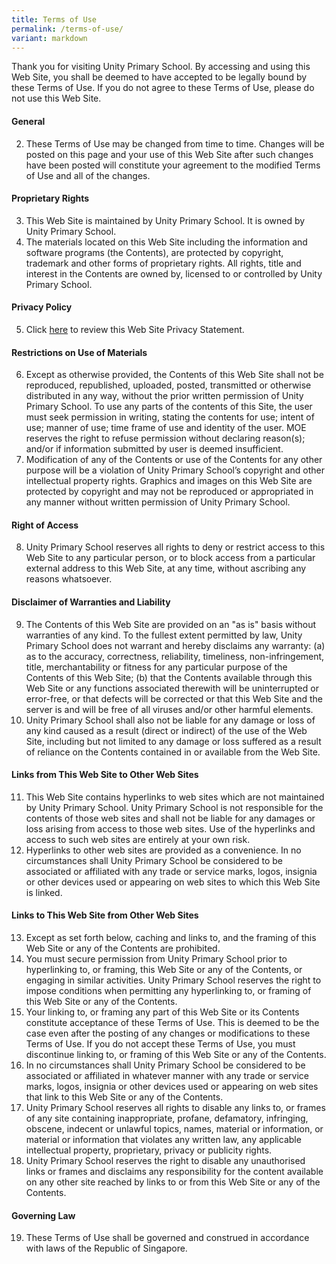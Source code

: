 ```yaml
---
title: Terms of Use
permalink: /terms-of-use/
variant: markdown
---
```

Thank you for visiting Unity Primary School. By accessing and using this Web Site, you shall be deemed to have accepted to be legally bound by these Terms of Use. If you do not agree to these Terms of Use, please do not use this Web Site. 
#### **General**
2. These Terms of Use may be changed from time to time. Changes will be posted on this page and your use of this Web Site after such changes have been posted will constitute your agreement to the modified Terms of Use and all of the changes. 
#### **Proprietary Rights**
3. This Web Site is maintained by Unity Primary School. It is owned by Unity Primary School.
4. The materials located on this Web Site including the information and software programs (the Contents), are protected by copyright, trademark and other forms of proprietary rights. All rights, title and interest in the Contents are owned by, licensed to or controlled by Unity Primary School. 
#### **Privacy Policy** 
5. Click [here](https://unitypri.moe.edu.sg/privacy/) to review this Web Site Privacy Statement. 
#### **Restrictions on Use of Materials** 
6. Except as otherwise provided, the Contents of this Web Site shall not be reproduced, republished, uploaded, posted, transmitted or otherwise distributed in any way, without the prior written permission of Unity Primary School.  To use any parts of the contents of this Site, the user must seek permission in writing, stating the contents for use; intent of use; manner of use; time frame of use and identity of the user. MOE reserves the right to refuse permission without declaring reason(s); and/or if information submitted by user is deemed insufficient. 
7. Modification of any of the Contents or use of the Contents for any other purpose will be a violation of Unity Primary School’s copyright and other intellectual property rights. Graphics and images on this Web Site are protected by copyright and may not be reproduced or appropriated in any manner without written permission of Unity Primary School.
#### **Right of Access** 
8. Unity Primary School reserves all rights to deny or restrict access to this Web Site to any particular person, or to block access from a particular external address to this Web Site, at any time, without ascribing any reasons whatsoever. 
#### **Disclaimer of Warranties and Liability** 
9. The Contents of this Web Site are provided on an "as is" basis without warranties of any kind. To the fullest extent permitted by law, Unity Primary School does not warrant and hereby disclaims any warranty: 
(a) as to the accuracy, correctness, reliability, timeliness, non-infringement, title, merchantability or fitness for any particular purpose of the Contents of this Web Site; 
(b) that the Contents available through this Web Site or any functions associated therewith will be uninterrupted or error-free, or that defects will be corrected or that this Web Site and the server is and will be free of all viruses and/or other harmful elements. 
10. Unity Primary School shall also not be liable for any damage or loss of any kind caused as a result (direct or indirect) of the use of the Web Site, including but not limited to any damage or loss suffered as a result of reliance on the Contents contained in or available from the Web Site. 
#### **Links from This Web Site to Other Web Sites** 
11. This Web Site contains hyperlinks to web sites which are not maintained by Unity Primary School. Unity Primary School is not responsible for the contents of those web sites and shall not be liable for any damages or loss arising from access to those web sites. Use of the hyperlinks and access to such web sites are entirely at your own risk. 
12. Hyperlinks to other web sites are provided as a convenience. In no circumstances shall Unity Primary School be considered to be associated or affiliated with any trade or service marks, logos, insignia or other devices used or appearing on web sites to which this Web Site is linked. 
#### **Links to This Web Site from Other Web Sites** 
13. Except as set forth below, caching and links to, and the framing of this Web Site or any of the Contents are prohibited. 
14. You must secure permission from Unity Primary School prior to hyperlinking to, or framing, this Web Site or any of the Contents, or engaging in similar activities. Unity Primary School reserves the right to impose conditions when permitting any hyperlinking to, or framing of this Web Site or any of the Contents. 
15. Your linking to, or framing any part of this Web Site or its Contents constitute acceptance of these Terms of Use. This is deemed to be the case even after the posting of any changes or modifications to these Terms of Use. If you do not accept these Terms of Use, you must discontinue linking to, or framing of this Web Site or any of the Contents. 
16. In no circumstances shall Unity Primary School be considered to be associated or affiliated in whatever manner with any trade or service marks, logos, insignia or other devices used or appearing on web sites that link to this Web Site or any of the Contents. 
17. Unity Primary School reserves all rights to disable any links to, or frames of any site containing inappropriate, profane, defamatory, infringing, obscene, indecent or unlawful topics, names, material or information, or material or information that violates any written law, any applicable intellectual property, proprietary, privacy or publicity rights. 
18. Unity Primary School reserves the right to disable any unauthorised links or frames and disclaims any responsibility for the content available on any other site reached by links to or from this Web Site or any of the Contents. 
#### **Governing Law** 
19. These Terms of Use shall be governed and construed in accordance with laws of the Republic of Singapore.